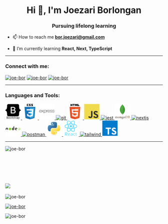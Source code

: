 <h1 align="center">Hi 👋, I'm Joezari Borlongan</h1>
<h3 align="center">Pursuing lifelong learning</h3>


- 📫 How to reach me **bor.joezari@gmail.com**

- 🌱 I’m currently learning **React, Next, TypeScript**

---

<!-- Connect-->
<h3 align="left">Connect with me:</h3>
<p align="left">
<a href="https://linkedin.com/in/joe-bor" target="blank"><img align="center" src="https://raw.githubusercontent.com/rahuldkjain/github-profile-readme-generator/master/src/images/icons/Social/linked-in-alt.svg" alt="joe-bor" height="30" width="50" /></a>
<a href="https://codesandbox.com/joe-bor" target="blank"><img align="center" src="https://raw.githubusercontent.com/rahuldkjain/github-profile-readme-generator/master/src/images/icons/Social/codesandbox.svg" alt="joe-bor" height="30" width="50" /></a>
<a href="https://www.leetcode.com/joe-bor" target="blank"><img align="center" src="https://raw.githubusercontent.com/rahuldkjain/github-profile-readme-generator/master/src/images/icons/Social/leet-code.svg" alt="joe-bor" height="30" width="50" /></a>
</p>

---- 

<!-- Tech Stack Bar-->
<h3 align="left">Languages and Tools:</h3>
<p align="left"> <a href="https://getbootstrap.com" target="_blank" rel="noreferrer"> <img src="https://raw.githubusercontent.com/devicons/devicon/master/icons/bootstrap/bootstrap-plain-wordmark.svg" alt="bootstrap" width="50" height="50"/> </a> <a href="https://www.w3schools.com/css/" target="_blank" rel="noreferrer"> <img src="https://raw.githubusercontent.com/devicons/devicon/master/icons/css3/css3-original-wordmark.svg" alt="css3" width="50" height="50"/> </a> <a href="https://expressjs.com" target="_blank" rel="noreferrer"> <img src="https://raw.githubusercontent.com/devicons/devicon/master/icons/express/express-original-wordmark.svg" alt="express" width="50" height="50"/> </a> <a href="https://git-scm.com/" target="_blank" rel="noreferrer"> <img src="https://www.vectorlogo.zone/logos/git-scm/git-scm-icon.svg" alt="git" width="50" height="50"/> </a> <a href="https://www.w3.org/html/" target="_blank" rel="noreferrer"> <img src="https://raw.githubusercontent.com/devicons/devicon/master/icons/html5/html5-original-wordmark.svg" alt="html5" width="50" height="50"/> </a> <a href="https://developer.mozilla.org/en-US/docs/Web/JavaScript" target="_blank" rel="noreferrer"> <img src="https://raw.githubusercontent.com/devicons/devicon/master/icons/javascript/javascript-original.svg" alt="javascript" width="50" height="50"/> </a> <a href="https://jestjs.io" target="_blank" rel="noreferrer"> <img src="https://www.vectorlogo.zone/logos/jestjsio/jestjsio-icon.svg" alt="jest" width="50" height="50"/> </a> <a href="https://www.mongodb.com/" target="_blank" rel="noreferrer"> <img src="https://raw.githubusercontent.com/devicons/devicon/master/icons/mongodb/mongodb-original-wordmark.svg" alt="mongodb" width="50" height="50"/> </a> <a href="https://nextjs.org/" target="_blank" rel="noreferrer"> <img src="https://cdn.worldvectorlogo.com/logos/nextjs-2.svg" alt="nextjs" width="50" height="50"/> </a> <a href="https://nodejs.org" target="_blank" rel="noreferrer"> <img src="https://raw.githubusercontent.com/devicons/devicon/master/icons/nodejs/nodejs-original-wordmark.svg" alt="nodejs" width="50" height="50"/> </a> <a href="https://postman.com" target="_blank" rel="noreferrer"> <img src="https://www.vectorlogo.zone/logos/getpostman/getpostman-icon.svg" alt="postman" width="50" height="50"/> </a> <a href="https://www.python.org" target="_blank" rel="noreferrer"> <img src="https://raw.githubusercontent.com/devicons/devicon/master/icons/python/python-original.svg" alt="python" width="50" height="50"/> </a> <a href="https://reactjs.org/" target="_blank" rel="noreferrer"> <img src="https://raw.githubusercontent.com/devicons/devicon/master/icons/react/react-original-wordmark.svg" alt="react" width="50" height="50"/> </a> <a href="https://tailwindcss.com/" target="_blank" rel="noreferrer"> <img src="https://www.vectorlogo.zone/logos/tailwindcss/tailwindcss-icon.svg" alt="tailwind" width="50" height="50"/> </a> <a href="https://www.typescriptlang.org/" target="_blank" rel="noreferrer"> <img src="https://raw.githubusercontent.com/devicons/devicon/master/icons/typescript/typescript-original.svg" alt="typescript" width="50" height="50"/> </a> </p>

---

<!--  -->
<p><img align="left" src="https://github-readme-stats.vercel.app/api/top-langs?username=joe-bor&show_icons=true&locale=en&layout=compact&theme=onedark" alt="joe-bor" /></p> 
<br/>
<br/>
<br/>
<br/>
<br/>
<br/>
<br/>

<!-- GitHub Stats -->
<img height="180em" src="https://github-readme-stats.vercel.app/api?username=joe-bor&show_icons=true&hide_border=false&theme=onedark&&count_private=true&include_all_commits=true" />

<!-- Streak Bar -->
<p><img align="center" src="https://github-readme-streak-stats.herokuapp.com/?user=joe-bor&theme=onedark" alt="joe-bor" /></p>

<!-- GitHub Trophies -->
<p align="left"> <a href="https://github.com/ryo-ma/github-profile-trophy"><img src="https://github-profile-trophy.vercel.app/?username=joe-bor&theme=onedark&no-bg=true&margin-w=10&margin-h=10&column=7" alt="joe-bor" /></a> </p>

<!-- Profile Views -->
<p align="left"> <img src="https://komarev.com/ghpvc/?username=joe-bor&label=Visitors&color=4aa2d9&style=plastic" alt="joe-bor" /> </p>


